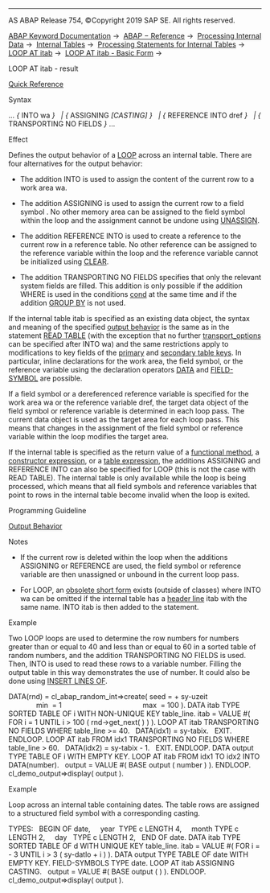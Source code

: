   

* * *

AS ABAP Release 754, ©Copyright 2019 SAP SE. All rights reserved.

[ABAP Keyword Documentation](https://help.sap.com/doc/abapdocu_754_index_htm/7.54/en-US/abenabap.htm) →  [ABAP − Reference](https://help.sap.com/doc/abapdocu_754_index_htm/7.54/en-US/abenabap_reference.htm) →  [Processing Internal Data](https://help.sap.com/doc/abapdocu_754_index_htm/7.54/en-US/abenabap_data_working.htm) →  [Internal Tables](https://help.sap.com/doc/abapdocu_754_index_htm/7.54/en-US/abenitab.htm) →  [Processing Statements for Internal Tables](https://help.sap.com/doc/abapdocu_754_index_htm/7.54/en-US/abentable_processing_statements.htm) →  [LOOP AT itab](https://help.sap.com/doc/abapdocu_754_index_htm/7.54/en-US/abaploop_at_itab_variants.htm) →  [LOOP AT itab - Basic Form](https://help.sap.com/doc/abapdocu_754_index_htm/7.54/en-US/abaploop_at_itab.htm) → 

LOOP AT itab - result

[Quick Reference](https://help.sap.com/doc/abapdocu_754_index_htm/7.54/en-US/abaploop_at_itab_shortref.htm)

Syntax

... *{* INTO wa *}*
  *|* *{* ASSIGNING <fs> *\[*CASTING*\]* *}*
  *|* *{* REFERENCE INTO dref *}*
  *|* *{* TRANSPORTING NO FIELDS *}* ...

Effect

Defines the output behavior of a [LOOP](https://help.sap.com/doc/abapdocu_754_index_htm/7.54/en-US/abaploop_at_itab.htm) across an internal table. There are four alternatives for the output behavior:

-   The addition INTO is used to assign the content of the current row to a work area wa.
    
-   The addition ASSIGNING is used to assign the current row to a field symbol <fs>. No other memory area can be assigned to the field symbol within the loop and the assignment cannot be undone using [UNASSIGN](https://help.sap.com/doc/abapdocu_754_index_htm/7.54/en-US/abapunassign.htm).
    
-   The addition REFERENCE INTO is used to create a reference to the current row in a reference table. No other reference can be assigned to the reference variable within the loop and the reference variable cannot be initialized using [CLEAR](https://help.sap.com/doc/abapdocu_754_index_htm/7.54/en-US/abapclear.htm).
    
-   The addition TRANSPORTING NO FIELDS specifies that only the relevant system fields are filled. This addition is only possible if the addition WHERE is used in the conditions [cond](https://help.sap.com/doc/abapdocu_754_index_htm/7.54/en-US/abaploop_at_itab_cond.htm) at the same time and if the addition [GROUP BY](https://help.sap.com/doc/abapdocu_754_index_htm/7.54/en-US/abaploop_at_itab_group_by.htm) is not used.
    

If the internal table itab is specified as an existing data object, the syntax and meaning of the specified [output behavior](https://help.sap.com/doc/abapdocu_754_index_htm/7.54/en-US/abapread_table_outdesc.htm) is the same as in the statement [READ TABLE](https://help.sap.com/doc/abapdocu_754_index_htm/7.54/en-US/abapread_table.htm) (with the exception that no further [transport\_options](https://help.sap.com/doc/abapdocu_754_index_htm/7.54/en-US/abapread_table_transport_options.htm) can be specified after INTO wa) and the same restrictions apply to modifications to key fields of the [primary](https://help.sap.com/doc/abapdocu_754_index_htm/7.54/en-US/abenprimary_table_key_glosry.htm "Glossary Entry") and [secondary table keys](https://help.sap.com/doc/abapdocu_754_index_htm/7.54/en-US/abensecondary_table_key_glosry.htm "Glossary Entry"). In particular, inline declarations for the work area, the field symbol, or the reference variable using the declaration operators [DATA](https://help.sap.com/doc/abapdocu_754_index_htm/7.54/en-US/abendata_inline.htm) and [FIELD-SYMBOL](https://help.sap.com/doc/abapdocu_754_index_htm/7.54/en-US/abenfield-symbol_inline.htm) are possible.

If a field symbol or a dereferenced reference variable is specified for the work area wa or the reference variable dref, the target data object of the field symbol or reference variable is determined in each loop pass. The current data object is used as the target area for each loop pass. This means that changes in the assignment of the field symbol or reference variable within the loop modifies the target area.

If the internal table is specified as the return value of a [functional method](https://help.sap.com/doc/abapdocu_754_index_htm/7.54/en-US/abenfunctional_method_glosry.htm "Glossary Entry"), a [constructor expression](https://help.sap.com/doc/abapdocu_754_index_htm/7.54/en-US/abenconstructor_expression_glosry.htm "Glossary Entry"), or a [table expression](https://help.sap.com/doc/abapdocu_754_index_htm/7.54/en-US/abentable_expression_glosry.htm "Glossary Entry"), the additions ASSIGNING and REFERENCE INTO can also be specified for LOOP (this is not the case with READ TABLE). The internal table is only available while the loop is being processed, which means that all field symbols and reference variables that point to rows in the internal table become invalid when the loop is exited.

Programming Guideline

[Output Behavior](https://help.sap.com/doc/abapdocu_754_index_htm/7.54/en-US/abentable_output_guidl.htm "Guideline")

Notes

-   If the current row is deleted within the loop when the additions ASSIGNING or REFERENCE are used, the field symbol or reference variable are then unassigned or unbound in the current loop pass.
    
-   For LOOP, an [obsolete short form](https://help.sap.com/doc/abapdocu_754_index_htm/7.54/en-US/abenitab_short_forms.htm) exists (outside of classes) where INTO wa can be omitted if the internal table has a [header line](https://help.sap.com/doc/abapdocu_754_index_htm/7.54/en-US/abenheader_line_glosry.htm "Glossary Entry") itab with the same name. INTO itab is then added to the statement.
    

Example

Two LOOP loops are used to determine the row numbers for numbers greater than or equal to 40 and less than or equal to 60 in a sorted table of random numbers, and the addition TRANSPORTING NO FIELDS is used. Then, INTO is used to read these rows to a variable number. Filling the output table in this way demonstrates the use of number. It could also be done using [INSERT LINES OF](https://help.sap.com/doc/abapdocu_754_index_htm/7.54/en-US/abapinsert_itab_linespec.htm).

DATA(rnd) = cl\_abap\_random\_int=>create( seed = + sy-uzeit
                                        min  = 1
                                        max  = 100 ).
DATA itab TYPE SORTED TABLE OF i WITH NON-UNIQUE KEY table\_line.
itab = VALUE #( FOR i = 1 UNTIL i > 100 ( rnd->get\_next( ) ) ).
LOOP AT itab TRANSPORTING NO FIELDS WHERE table\_line >= 40.
  DATA(idx1) = sy-tabix.
  EXIT.
ENDLOOP.
LOOP AT itab FROM idx1 TRANSPORTING NO FIELDS WHERE table\_line > 60.
  DATA(idx2) = sy-tabix - 1.
  EXIT.
ENDLOOP.
DATA output TYPE TABLE OF i WITH EMPTY KEY.
LOOP AT itab FROM idx1 TO idx2 INTO DATA(number).
  output = VALUE #( BASE output ( number ) ).
ENDLOOP.
cl\_demo\_output=>display( output ).

Example

Loop across an internal table containing dates. The table rows are assigned to a structured field symbol with a corresponding casting.

TYPES:
  BEGIN OF date,
    year  TYPE c LENGTH 4,
    month TYPE c LENGTH 2,
    day   TYPE c LENGTH 2,
  END OF date.
DATA itab TYPE SORTED TABLE OF d WITH UNIQUE KEY table\_line.
itab = VALUE #( FOR i = - 3 UNTIL i > 3 ( sy-datlo + i ) ).
DATA output TYPE TABLE OF date WITH EMPTY KEY.
FIELD-SYMBOLS <date> TYPE date.
LOOP AT itab ASSIGNING <date> CASTING.
  output = VALUE #( BASE output ( <date> ) ).
ENDLOOP.
cl\_demo\_output=>display( output ).